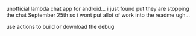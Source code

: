unofficial lambda chat app for android...
i just found put they are stopping the chat 
September 25th so i wont put allot of work 
into the readme ugh...

use actions to build or download the debug

